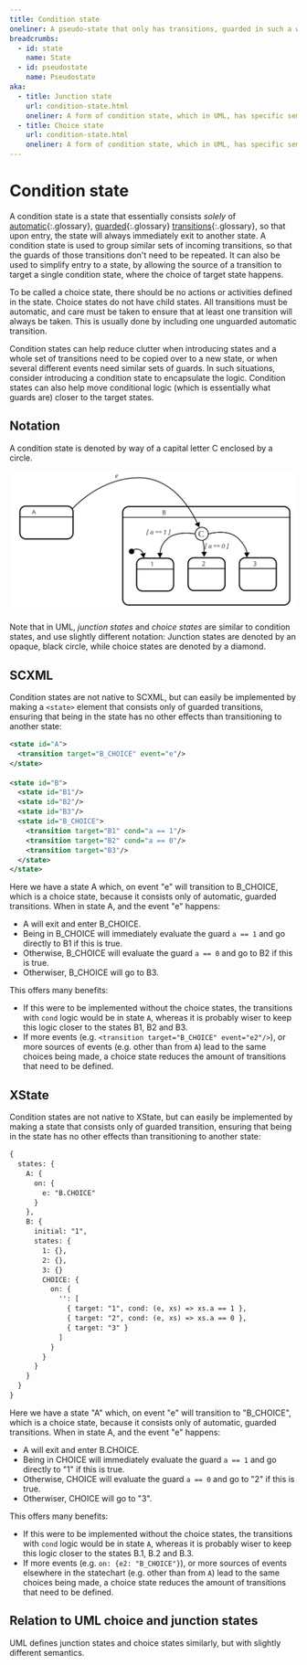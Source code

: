 ```yaml
---
title: Condition state
oneliner: A pseudo-state that only has transitions, guarded in such a way that it immediately moves to another state.
breadcrumbs:
  - id: state
    name: State
  - id: pseudostate
    name: Pseudostate
aka:
  - title: Junction state
    url: condition-state.html
    oneliner: A form of condition state, which in UML, has specific semantics with regards to condition execution
  - title: Choice state
    url: condition-state.html
    oneliner: A form of condition state, which in UML, has specific semantics with regards to condition execution
---
```


# Condition state

A condition state is a state that essentially consists _solely_ of [automatic](automatic-transition.html){:.glossary}, [guarded](guard.html){:.glossary} [transitions](transition.html){:.glossary}, so that upon entry, the state will always immediately exit to another state.  A condition state is used to group similar sets of incoming transitions, so that the guards of those transitions don't need to be repeated.  It can also be used to simplify entry to a state, by allowing the source of a transition to target a single condition state, where the choice of target state happens.

To be called a choice state, there should be no actions or activities defined in the state.  Choice states do not have child states.  All transitions must be automatic, and care must be taken to ensure that at least one transition will always be taken. This is usually done by including one unguarded automatic transition.

Condition states can help reduce clutter when introducing states and a whole set of transitions need to be copied over to a new state, or when several different events need similar sets of guards.  In such situations, consider introducing a condition state to encapsulate the logic.  Condition states can also help move conditional logic (which is essentially what guards are) closer to the target states.

## Notation

A condition state is denoted by way of a capital letter C enclosed by a circle.

![A compound state B with choice state](condition-state.svg)

Note that in UML, _junction states_ and _choice states_ are similar to condition states, and use slightly different notation:  Junction states are denoted by an opaque, black circle, while choice states are denoted by a diamond.

## SCXML

Condition states are not native to SCXML, but can easily be implemented by making a `<state>` element that consists only of guarded transitions, ensuring that being in the state has no other effects than transitioning to another state:

``` xml
<state id="A">
  <transition target="B_CHOICE" event="e"/>
</state>

<state id="B">
  <state id="B1"/>
  <state id="B2"/>
  <state id="B3"/>
  <state id="B_CHOICE">
    <transition target="B1" cond="a == 1"/>
    <transition target="B2" cond="a == 0"/>
    <transition target="B3"/>
  </state>
</state>
```

Here we have a state A which, on event "e" will transition to B_CHOICE, which is a choice state, because it consists only of automatic, guarded transitions.  When in state A, and the event "e" happens:

* A will exit and enter B_CHOICE.
* Being in B_CHOICE will immediately evaluate the guard `a == 1` and go directly to B1 if this is true.
* Otherwise, B_CHOICE will evaluate the guard `a == 0` and go to B2 if this is true.
* Otherwiser, B_CHOICE will go to B3.

This offers many benefits:

* If this were to be implemented without the choice states, the transitions with `cond` logic would be in state `A`, whereas it is probably wiser to keep this logic closer to the states B1, B2 and B3.
* If more events (e.g. `<transition target="B_CHOICE" event="e2"/>`), or more sources of events (e.g. other than from `A`) lead to the same choices being made, a choice state reduces the amount of transitions that need to be defined.

## XState

Condition states are not native to XState, but can easily be implemented by making a state that consists only of guarded transition, ensuring that being in the state has no other effects than transitioning to another state:

``` xml
{
  states: {
    A: {
      on: {
        e: "B.CHOICE"
      }
    },
    B: {
      initial: "1",
      states: {
        1: {},
        2: {},
        3: {}
        CHOICE: {
          on: {
            '': [
              { target: "1", cond: (e, xs) => xs.a == 1 },
              { target: "2", cond: (e, xs) => xs.a == 0 },
              { target: "3" }
            ]
          }
        }
      }
    }
  }
}
```

Here we have a state "A" which, on event "e" will transition to "B_CHOICE", which is a choice state, because it consists only of automatic, guarded transitions.  When in state A, and the event "e" happens:

* A will exit and enter B.CHOICE.
* Being in CHOICE will immediately evaluate the guard `a == 1` and go directly to "1" if this is true.
* Otherwise, CHOICE will evaluate the guard `a == 0` and go to "2" if this is true.
* Otherwiser, CHOICE will go to "3".

This offers many benefits:

* If this were to be implemented without the choice states, the transitions with `cond` logic would be in state `A`, whereas it is probably wiser to keep this logic closer to the states B.1, B.2 and B.3.
* If more events (e.g. `on: {e2: "B_CHOICE"}`), or more sources of events elsewhere in the statechart (e.g. other than from `A`) lead to the same choices being made, a choice state reduces the amount of transitions that need to be defined.

## Relation to UML choice and junction states

UML defines junction states and choice states similarly, but with slightly different semantics.
